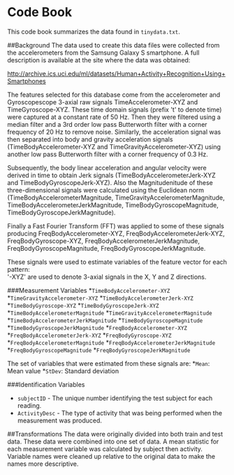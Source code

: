 # Code Book
This code book summarizes the data found in `tinydata.txt`.

##Background
The data used to create this data files were collected from the accelerometers from the Samsung Galaxy S smartphone. A full description is available at the site where the data was obtained:

http://archive.ics.uci.edu/ml/datasets/Human+Activity+Recognition+Using+Smartphones

The features selected for this database come from the accelerometer and Gyroscopescope 3-axial raw signals TimeAccelerometer-XYZ and TimeGyroscope-XYZ. These time domain signals (prefix 't' to denote time) were captured at a constant rate of 50 Hz. Then they were filtered using a median filter and a 3rd order low pass Butterworth filter with a corner frequency of 20 Hz to remove noise. Similarly, the acceleration signal was then separated into body and gravity acceleration signals (TimeBodyAccelerometer-XYZ and TimeGravityAccelerometer-XYZ) using another low pass Butterworth filter with a corner frequency of 0.3 Hz. 

Subsequently, the body linear acceleration and angular velocity were derived in time to obtain Jerk signals (TimeBodyAccelerometerJerk-XYZ and TimeBodyGyroscopeJerk-XYZ). Also the Magnitudenitude of these three-dimensional signals were calculated using the Euclidean norm (TimeBodyAccelerometerMagnitude, TimeGravityAccelerometerMagnitude, TimeBodyAccelerometerJerkMagnitude, TimeBodyGyroscopeMagnitude, TimeBodyGyroscopeJerkMagnitude). 

Finally a Fast Fourier Transform (FFT) was applied to some of these signals producing FreqBodyAccelerometer-XYZ, FreqBodyAccelerometerJerk-XYZ, FreqBodyGyroscope-XYZ, FreqBodyAccelerometerJerkMagnitude, FreqBodyGyroscopeMagnitude, FreqBodyGyroscopeJerkMagnitude. 

These signals were used to estimate variables of the feature vector for each pattern:  
'-XYZ' are used to denote 3-axial signals in the X, Y and Z directions.

###Measurement Variables
*`TimeBodyAccelerometer-XYZ`
*`TimeGravityAccelerometer-XYZ`
*`TimeBodyAccelerometerJerk-XYZ`
*`TimeBodyGyroscope-XYZ`
*`TimeBodyGyroscopeJerk-XYZ`
*`TimeBodyAccelerometerMagnitude`
*`TimeGravityAccelerometerMagnitude`
*`TimeBodyAccelerometerJerkMagnitude`
*`TimeBodyGyroscopeMagnitude`
*`TimeBodyGyroscopeJerkMagnitude`
*`FreqBodyAccelerometer-XYZ`
*`FreqBodyAccelerometerJerk-XYZ`
*`FreqBodyGyroscope-XYZ`
*`FreqBodyAccelerometerMagnitude`
*`FreqBodyAccelerometerJerkMagnitude`
*`FreqBodyGyroscopeMagnitude`
*`FreqBodyGyroscopeJerkMagnitude`

The set of variables that were estimated from these signals are:
*`Mean`: Mean value
*`StDev`: Standard deviation

###Identification Variables
* `subjectID` - The unique number identifying the test subject for each reading.
* `ActivityDesc` - The type of activity that was being performed when the measurement was produced.

##Transformations
The data were originally divided into both train and test data.  These data were combined into one set of data.  A mean statistic for each measurement variable was calculated by subject then activity.  Variable names were cleaned up relative to the original data to make the names more descriptive.
